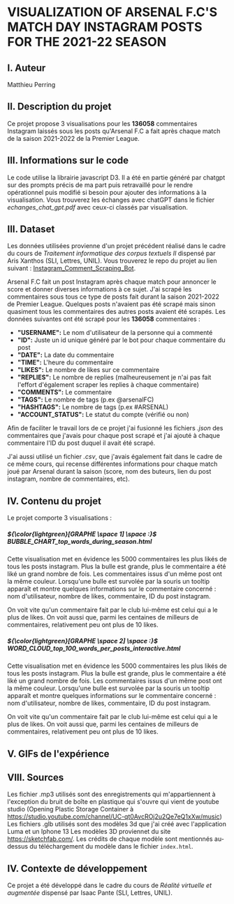 # VISUALIZATION OF ARSENAL F.C'S MATCH DAY INSTAGRAM POSTS FOR THE 2021-22 SEASON

I. Auteur
------
Matthieu Perring

II. Description du projet
------
Ce projet propose 3 visualisations pour les **136058** commentaires Instagram laissés sous les posts qu'Arsenal F.C a fait après chaque match de la saison 2021-2022 de la Premier League. 

III. Informations sur le code
------
Le code utilise la librairie javascript D3. Il a été en partie généré par chatgpt sur des prompts précis de ma part puis retravaillé pour le rendre opérationnel puis modifié si besoin pour ajouter des informations à la visualisation. Vous trouverez les échanges avec chatGPT dans le fichier _echanges_chat_gpt.pdf_ avec ceux-ci classés par visualisation.

III. Dataset
------
Les données utilisées provienne d'un projet précédent réalisé dans le cadre du cours de _Traitement informatique des corpus textuels II_ dispensé par Aris Xanthos (SLI, Lettres, UNIL). 
Vous trouverez le repo du projet au lien suivant : [Instagram_Comment_Scraping_Bot](https://github.com/MPR329/Instagram_Comment_Scraping_Bot). 

Arsenal F.C fait un post Instagram après chaque match pour annoncer le score et donner diverses informations à ce sujet. J'ai scrapé les commentaires sous tous ce type de posts fait durant la saison 2021-2022 de Premier League. Quelques posts n'avaient pas été scrapé mais sinon quasiment tous les commentaires des autres posts avaient été scrapés. Les données suivantes ont été scrapé pour les **136058** commentaires : 

* **"USERNAME":**                           Le nom d'utilisateur de la personne qui a commenté
* **"ID":**                                 Juste un id unique généré par le bot pour chaque commentaire du post
* **"DATE":**                               La date du commentaire
* **"TIME":**                               L'heure du commentaire
* **"LIKES":**                              Le nombre de likes sur ce commentaire
* **"REPLIES":**                            Le nombre de replies (malheureusement je n'ai pas fait l'effort d'également scraper les replies à chaque commentaire)
* **"COMMENTS":**                           Le commentaire
* **"TAGS":**                               Le nombre de tags (p.ex @arsenalFC)
* **"HASHTAGS":**                           Le nombre de tags (p.ex #ARSENAL)
* **"ACCOUNT_STATUS":**                     Le statut du compte (vérifié ou non)

Afin de faciliter le travail lors de ce projet j'ai fusionné les fichiers _.json_ des commentaires que j'avais pour chaque post scrapé et j'ai ajouté à chaque commentaire l'ID du post duquel il avait été scrapé.

J'ai aussi utilisé un fichier _.csv_, que j'avais également fait dans le cadre de ce même cours, qui recense différentes informations pour chaque match joué par Arsenal durant la saison (score, nom des buteurs, lien du post instagram, nombre de commentaires, etc).

IV. Contenu du projet 
------
Le projet comporte 3 visualisations : 

##### ${\color{lightgreen}[GRAPHE \space 1] \space :}$ _BUBBLE_CHART_top_words_during_season.html_
Cette visualisation met en évidence les 5000 commentaires les plus likés de tous les posts instagram. Plus la bulle est grande, plus le commentaire a été liké un grand nombre de fois. Les commentaires issus d'un même post ont la même couleur. Lorsqu'une bulle est survolée par la souris un tooltip apparaît et montre quelques informations sur le commentaire concerné : nom d'utilisateur, nombre de likes, commentaire, ID du post instagram. 

On voit vite qu'un commentaire fait par le club lui-même est celui qui a le plus de likes. On voit aussi que, parmi les centaines de milleurs de commentaires, relativement peu ont plus de 10 likes.

##### ${\color{lightgreen}[GRAPHE \space 2] \space :}$ _WORD_CLOUD_top_100_words_per_posts_interactive.html_
Cette visualisation met en évidence les 5000 commentaires les plus likés de tous les posts instagram. Plus la bulle est grande, plus le commentaire a été liké un grand nombre de fois. Les commentaires issus d'un même post ont la même couleur. Lorsqu'une bulle est survolée par la souris un tooltip apparaît et montre quelques informations sur le commentaire concerné : nom d'utilisateur, nombre de likes, commentaire, ID du post instagram. 

On voit vite qu'un commentaire fait par le club lui-même est celui qui a le plus de likes. On voit aussi que, parmi les centaines de milleurs de commentaires, relativement peu ont plus de 10 likes.

V. GIFs de l'expérience 
------


VIII. Sources
------
Les fichier .mp3 utilisés sont des enregistrements qui m'appartiennent à l'exception du bruit de boîte en plastique qui s'ouvre qui vient de youtube studio (Opening Plastic Storage Container à https://studio.youtube.com/channel/UC-qt0AvcROj2u2Qe7eQ1xXw/music)
Les fichiers .glb utilisés sont des modèles 3d que j'ai créé avec l'application Luma et un Iphone 13
Les modèles 3D proviennet du site https://sketchfab.com/. Les crédits de chaque modèle sont mentionnés au-dessus du téléchargement du modèle dans le fichier `index.html`.

IV. Contexte de développement
------
Ce projet a été développé dans le cadre du cours de _Réalité virtuelle et augmentée_ dispensé par Isaac Pante (SLI, Lettres, UNIL).
